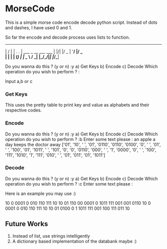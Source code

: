 # MorseCode

This is a simple morse code encode decode python script.
Instead of dots and dashes, I have used 0 and 1.

So far the encode and decode process uses lists to function.


___  ___
|  \/  |
| .  . | ___  _ __ ___  ___ 
| |\/| |/ _ \| '__/ __|/ _ \
| |  | | (_) | |  \__ \  __/
\_|  |_/\___/|_|  |___/\___|


Do you wanna do this ? (y or n) :y
a) Get Keys
b) Encode
c) Decode
Which operation do you wish to perform ? :


Input a,b or c

### Get Keys
This uses the pretty table to print key and value as alphabets and their respective codes.


### Encode
Do you wanna do this ? (y or n) :y
a) Get Keys
b) Encode
c) Decode
Which operation do you wish to perform ? :b
Enter some text please : an apple a day keeps the doctor away
['01', '10', ' ', '01', '0110', '0110', '0100', '0', ' ', '01', ' ', '100', '01', '1011', ' ', '101', '0', '0', '0110', '000', ' ', '1', '0000', '0', ' ', '100', '111', '1010', '1', '111', '010', ' ', '01', '011', '01', '1011']

### Decode
Do you wanna do this ? (y or n) :y
a) Get Keys
b) Encode
c) Decode
Which operation do you wish to perform ? :c
Enter some text please : 

Here is an example you may use :) 

10 0 0001 0 010  110 111 10 10 01  110 00 0001 0  1011 111 001  001 0110  10 0 0001 0 010  110 111 10 10 01  0100 0 1  1011 111 001  100 111 011 10



## Future Works
1) Instead of list, use strings intelligently
2) A dictionary based implementation of the databank maybe :)

 

